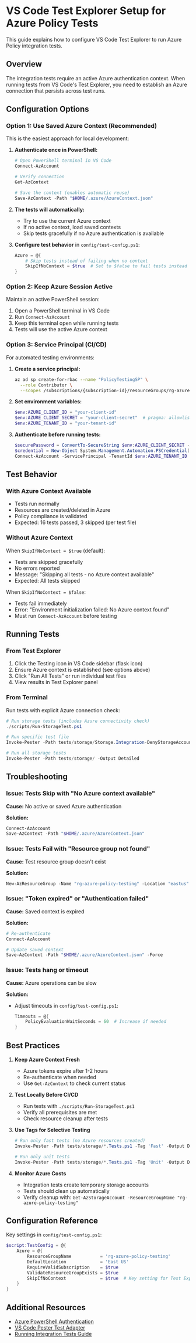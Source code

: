 # VS Code Test Explorer Setup for Azure Policy Tests

This guide explains how to configure VS Code Test Explorer to run Azure Policy integration tests.

## Overview

The integration tests require an active Azure authentication context. When running tests from VS Code's Test Explorer, you need to establish an Azure connection that persists across test runs.

## Configuration Options

### Option 1: Use Saved Azure Context (Recommended)

This is the easiest approach for local development:

1. **Authenticate once in PowerShell:**

   ```powershell
   # Open PowerShell terminal in VS Code
   Connect-AzAccount

   # Verify connection
   Get-AzContext

   # Save the context (enables automatic reuse)
   Save-AzContext -Path "$HOME/.azure/AzureContext.json"
   ```

2. **The tests will automatically:**
   - Try to use the current Azure context
   - If no active context, load saved contexts
   - Skip tests gracefully if no Azure authentication is available

3. **Configure test behavior** in `config/test-config.ps1`:

   ```powershell
   Azure = @{
       # Skip tests instead of failing when no context
       SkipIfNoContext = $true  # Set to $false to fail tests instead
   }
   ```

### Option 2: Keep Azure Session Active

Maintain an active PowerShell session:

1. Open a PowerShell terminal in VS Code
2. Run `Connect-AzAccount`
3. Keep this terminal open while running tests
4. Tests will use the active Azure context

### Option 3: Service Principal (CI/CD)

For automated testing environments:

1. **Create a service principal:**

   ```bash
   az ad sp create-for-rbac --name "PolicyTestingSP" \
     --role Contributor \
     --scopes /subscriptions/{subscription-id}/resourceGroups/rg-azure-policy-testing
   ```

2. **Set environment variables:**

   ```powershell
   $env:AZURE_CLIENT_ID = "your-client-id"
   $env:AZURE_CLIENT_SECRET = "your-client-secret"  # pragma: allowlist secret
   $env:AZURE_TENANT_ID = "your-tenant-id"
   ```

3. **Authenticate before running tests:**

   ```powershell
   $securePassword = ConvertTo-SecureString $env:AZURE_CLIENT_SECRET -AsPlainText -Force  # pragma: allowlist secret
   $credential = New-Object System.Management.Automation.PSCredential($env:AZURE_CLIENT_ID, $securePassword)  # pragma: allowlist secret
   Connect-AzAccount -ServicePrincipal -TenantId $env:AZURE_TENANT_ID -Credential $credential  # pragma: allowlist secret
   ```

## Test Behavior

### With Azure Context Available

- Tests run normally
- Resources are created/deleted in Azure
- Policy compliance is validated
- Expected: 16 tests passed, 3 skipped (per test file)

### Without Azure Context

When `SkipIfNoContext = $true` (default):

- Tests are skipped gracefully
- No errors reported
- Message: "Skipping all tests - no Azure context available"
- Expected: All tests skipped

When `SkipIfNoContext = $false`:

- Tests fail immediately
- Error: "Environment initialization failed: No Azure context found"
- Must run `Connect-AzAccount` before testing

## Running Tests

### From Test Explorer

1. Click the Testing icon in VS Code sidebar (flask icon)
2. Ensure Azure context is established (see options above)
3. Click "Run All Tests" or run individual test files
4. View results in Test Explorer panel

### From Terminal

Run tests with explicit Azure connection check:

```powershell
# Run storage tests (includes Azure connectivity check)
./scripts/Run-StorageTest.ps1

# Run specific test file
Invoke-Pester -Path tests/storage/Storage.Integration-DenyStorageAccountPublicAccess.Tests.ps1 -Output Detailed

# Run all storage tests
Invoke-Pester -Path tests/storage/ -Output Detailed
```

## Troubleshooting

### Issue: Tests Skip with "No Azure context available"

**Cause:** No active or saved Azure authentication

**Solution:**

```powershell
Connect-AzAccount
Save-AzContext -Path "$HOME/.azure/AzureContext.json"
```

### Issue: Tests Fail with "Resource group not found"

**Cause:** Test resource group doesn't exist

**Solution:**

```powershell
New-AzResourceGroup -Name "rg-azure-policy-testing" -Location "eastus"
```

### Issue: "Token expired" or "Authentication failed"

**Cause:** Saved context is expired

**Solution:**

```powershell
# Re-authenticate
Connect-AzAccount

# Update saved context
Save-AzContext -Path "$HOME/.azure/AzureContext.json" -Force
```

### Issue: Tests hang or timeout

**Cause:** Azure operations can be slow

**Solution:**

- Adjust timeouts in `config/test-config.ps1`:

  ```powershell
  Timeouts = @{
      PolicyEvaluationWaitSeconds = 60  # Increase if needed
  }
  ```

## Best Practices

1. **Keep Azure Context Fresh**
   - Azure tokens expire after 1-2 hours
   - Re-authenticate when needed
   - Use `Get-AzContext` to check current status

2. **Test Locally Before CI/CD**
   - Run tests with `./scripts/Run-StorageTest.ps1`
   - Verify all prerequisites are met
   - Check resource cleanup after tests

3. **Use Tags for Selective Testing**

   ```powershell
   # Run only fast tests (no Azure resources created)
   Invoke-Pester -Path tests/storage/*.Tests.ps1 -Tag 'Fast' -Output Detailed  # pragma: allowlist secret

   # Run only unit tests
   Invoke-Pester -Path tests/storage/*.Tests.ps1 -Tag 'Unit' -Output Detailed  # pragma: allowlist secret
   ```

4. **Monitor Azure Costs**
   - Integration tests create temporary storage accounts
   - Tests should clean up automatically
   - Verify cleanup with: `Get-AzStorageAccount -ResourceGroupName "rg-azure-policy-testing"`

## Configuration Reference

Key settings in `config/test-config.ps1`:

```powershell
$script:TestConfig = @{
    Azure = @{
        ResourceGroupName           = 'rg-azure-policy-testing'
        DefaultLocation             = 'East US'
        RequireValidSubscription    = $true
        ValidateResourceGroupExists = $true
        SkipIfNoContext             = $true  # Key setting for Test Explorer
    }
}
```

## Additional Resources

- [Azure PowerShell Authentication](https://docs.microsoft.com/powershell/azure/authenticate-azureps)
- [VS Code Pester Test Adapter](https://marketplace.visualstudio.com/items?itemName=pspester.pester-test)
- [Running Integration Tests Guide](./Running-Integration-Tests.md)
